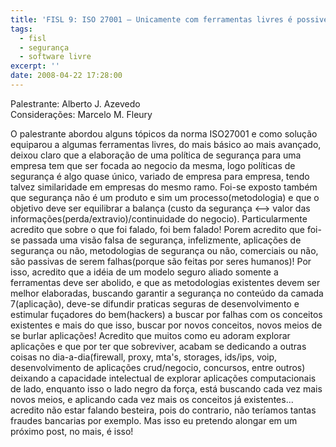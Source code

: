 ```yaml
---
title: 'FISL 9: ISO 27001 – Unicamente com ferramentas livres é possivel ?'
tags:
  - fisl
  - segurança
  - software livre
excerpt: ''
date: 2008-04-22 17:28:00
---
```


Palestrante: Alberto J. Azevedo  
Considerações: Marcelo M. Fleury

O palestrante abordou alguns tópicos da norma ISO27001 e como solução equiparou a algumas ferramentas livres, do mais básico ao mais avançado, deixou claro que a elaboração de uma política de segurança para uma empresa tem que ser focada ao negocio da mesma, logo políticas de segurança é algo quase único, variado de empresa para empresa, tendo talvez similaridade em empresas do mesmo ramo. Foi-se exposto também que segurança não é um produto e sim um processo(metodologia) e que o objetivo deve ser equilibrar a balança (custo da segurança <–> valor das informações(perda/extravio)/continuidade do negocio). Particularmente acredito que sobre o que foi falado, foi bem falado! Porem acredito que foi-se passada uma visão falsa de segurança, infelizmente, aplicações de segurança ou não, metodologias de segurança ou não, comerciais ou não, são passivas de serem falhas(porque são feitas por seres humanos)! Por isso, acredito que a idéia de um modelo seguro aliado somente a ferramentas deve ser abolido, e que as metodologias existentes devem ser melhor elaboradas, buscando garantir a segurança no conteúdo da camada 7(aplicação), deve-se difundir praticas seguras de desenvolvimento e estimular fuçadores do bem(hackers) a buscar por falhas com os conceitos existentes e mais do que isso, buscar por novos conceitos, novos meios de se burlar aplicações! Acredito que muitos como eu adoram explorar aplicações e que por ter que sobreviver, acabam se dedicando a outras coisas no dia-a-dia(firewall, proxy, mta's, storages, ids/ips, voip, desenvolvimento de aplicações crud/negocio, concursos, entre outros) deixando a capacidade intelectual de explorar aplicações computacionais de lado, enquanto isso o lado negro da força, está buscando cada vez mais novos meios, e aplicando cada vez mais os conceitos já existentes... acredito não estar falando besteira, pois do contrario, não teríamos tantas fraudes bancarias por exemplo. Mas isso eu pretendo alongar em um próximo post, no mais, é isso!